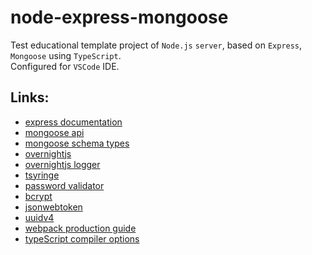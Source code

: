 # node-express-mongoose
Test educational template project of `Node.js` `server`, based on `Express`, `Mongoose` using `TypeScript`.  
Configured for `VSCode` IDE.

## Links:

* [express documentation](https://expressjs.com/en/5x/api.html)
* [mongoose api](https://mongoosejs.com/docs/api.html)
* [mongoose schema types](https://mongoosejs.com/docs/schematypes.html)
* [overnightjs](https://www.npmjs.com/package/@overnightjs/core)
* [overnightjs logger](https://www.npmjs.com/package/@overnightjs/logger)
* [tsyringe](https://www.npmjs.com/package/tsyringe)
* [password validator](https://www.npmjs.com/package/password-validator)
* [bcrypt](https://www.npmjs.com/package/bcrypt)
* [jsonwebtoken](https://www.npmjs.com/package/jsonwebtoken)
* [uuidv4](https://www.npmjs.com/package/uuidv4)
* [webpack production guide](https://webpack.js.org/guides/production/)
* [typeScript compiler options](https://www.typescriptlang.org/docs/handbook/compiler-options.html)
